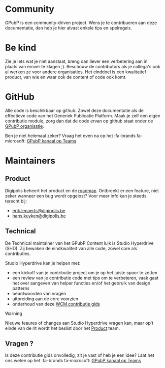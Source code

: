 # Community
GPubP is een community-driven project. Wens je te contribueren aan deze documentatie, dan heb je hier alvast enkele tips en spelregels.


# Be kind
Zie je iets wat je niet aanstaat, breng dan liever een verbetering aan in plaats van erover te klagen ;). Beschouw de contributors als je collega's ook al werken ze voor andere organisaties. Het einddoel is een kwalitatief product, van wie en waar ook de content of code ook komt.

# GitHub
Alle code is beschikbaar op github. Zowel deze documentatie als de effectieve code van het Generiek Publicatie Platform. Maak je zelf een eigen contributie module, zorg dan dat de code ervan op github staat onder de [GPubP organisatie](https://github.com/GPubP). 

Ben je niet helemaal zeker? Vraag het even na op het :fa-brands fa-microsoft: [GPubP kanaal op Teams](https://teams.microsoft.com/l/team/19%3a6uuXXYDlT5uFxiLp9Se5_2ZtFQ0S-vyhUAJxBG0aMhk1%40thread.tacv2/conversations?groupId=dfced4c7-5ceb-4fa6-a8e8-0888440f2b75&tenantId=0b8b489f-5ab3-4ecb-8b0a-77c7a2138f3c)

# Maintainers

## Product
Digipolis beheert het product en de [roadmap](https://github.com/GPubP/getting-started/blob/main/RELEASE.md). Ontbreekt er een feature, niet zeker wanneer een bug wordt opgelost? Voor meer info kan je steeds terecht bij:
* erik.lenaerts@digipolis.be
* hans.kuyken@digipolis.be

## Technical
De Technical maintainer van het GPubP Content luik is Studio Hyperdrive (SHD). Zij bewaken de eindkwaliteit van alle code, zowel core als contributies. 

Studio Hyperdrive kan je helpen met: 
- een kickoff van je contributie project om je op het juiste spoor te zetten
- een review van je contributie code met tips om te verbeteren, vaak gaat het over aangeven van helper functies en/of het gebruik van design patterns
- beantwoorden van vragen
- uitbreiding aan de core voorzien
- onderhoud van deze [WCM contributie gids](/README.md)

> [!warning]
> Nieuwe feaures of changes aan Studio Hyperdrive vragen kan, maar op't einde van de rit wordt het beslist door het [Product](#product) team.

## Vragen ?
Is deze contributie gids onvolledig, zit je vast of heb je een idee? Laat het ons weten op het :fa-brands fa-microsoft: [GPubP kanaal op Teams](https://teams.microsoft.com/l/team/19%3a6uuXXYDlT5uFxiLp9Se5_2ZtFQ0S-vyhUAJxBG0aMhk1%40thread.tacv2/conversations?groupId=dfced4c7-5ceb-4fa6-a8e8-0888440f2b75&tenantId=0b8b489f-5ab3-4ecb-8b0a-77c7a2138f3c)
